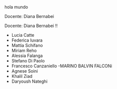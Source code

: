 hola mundo

Docente: Diana Bernabei



Docente: Diana Bernabei !!


- Lucia Catte
- Federica Iuvara
- Mattia Schifano
- Miriam Reho
- Alessia Falanga
- Stefano Di Paolo
- Francesco Canzaniello
-MARINO BALVIN FALCONi
- Agnese Soini
- Khalil Ziad
- Daryoush Nateghi
